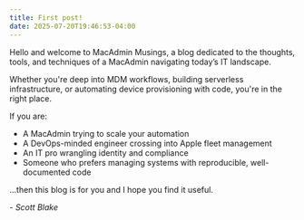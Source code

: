 ```yaml
---
title: First post!
date: 2025-07-20T19:46:53-04:00
---
```


Hello and welcome to MacAdmin Musings, a blog dedicated to the thoughts, tools, and techniques of a MacAdmin navigating today’s IT landscape.

Whether you're deep into MDM workflows, building serverless infrastructure, or automating device provisioning with code, you're in the right place.

If you are:

- A MacAdmin trying to scale your automation
- A DevOps-minded engineer crossing into Apple fleet management
- An IT pro wrangling identity and compliance
- Someone who prefers managing systems with reproducible, well-documented code

...then this blog is for you and I hope you find it useful.

\- *Scott Blake*
